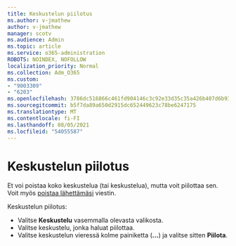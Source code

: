 ```yaml
---
title: Keskustelun piilotus
ms.author: v-jmathew
author: v-jmathew
manager: scotv
ms.audience: Admin
ms.topic: article
ms.service: o365-administration
ROBOTS: NOINDEX, NOFOLLOW
localization_priority: Normal
ms.collection: Adm_O365
ms.custom:
- "9003309"
- "6203"
ms.openlocfilehash: 3786dc516866c461fd904146c3c92e33d35c35a426b407d6b93d97fd11446ce9
ms.sourcegitcommit: b5f7da89a650d2915dc652449623c78be6247175
ms.translationtype: MT
ms.contentlocale: fi-FI
ms.lasthandoff: 08/05/2021
ms.locfileid: "54055587"
---
```

# <a name="hide-a-chat"></a>Keskustelun piilotus

Et voi poistaa koko keskustelua (tai keskustelua), mutta voit piilottaa sen. Voit myös [poistaa lähettämäsi](https://support.office.com/client/delete-a-message-you-have-sent-67bd76a5-04e7-46ea-9ef0-5800865cb8f3) viestin.

Keskustelun piilotus:

- Valitse **Keskustelu** vasemmalla olevasta valikosta.
- Valitse keskustelu, jonka haluat piilottaa.
- Valitse keskustelun vieressä kolme painiketta (**...**) ja valitse sitten **Piilota**.
